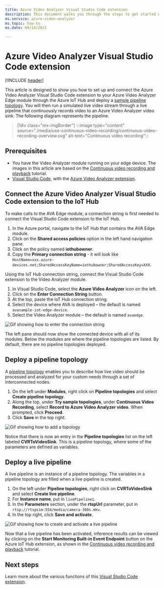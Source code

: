 ```yaml
---
title: Azure Video Analyzer Visual Studio Code extension
description: This document walks you through the steps to get started with the Azure Video Analyzer Visual Studio Code extension.
ms.service: azure-video-analyzer
ms.topic: how-to
ms.date: 09/14/2021

---
```


# Azure Video Analyzer Visual Studio Code extension

[!INCLUDE [header](includes/edge-env.md)]

This article is designed to show you how to set up and connect the Azure Video Analyzer Visual Studio Code extension to your Azure Video Analyzer Edge module through the Azure IoT Hub and deploy a [sample pipeline topology](https://github.com/Azure/video-analyzer/tree/main/pipelines/live/topologies/cvr-video-sink). You will then run a simulated live video stream through a live pipeline that continuously records video to an Azure Video Analyzer video sink. The following diagram represents the pipeline.

> [!div class="mx-imgBorder"]
> :::image type="content" source="./media/use-continuous-video-recording/continuous-video-recording-overview.svg" alt-text="Continuous video recording":::
 
 ## Prerequisites
 
* You have the Video Analyzer module running on your edge device. The images in this article are based on the [Continuous video recording and playback](./use-continuous-video-recording.md) tutorial.    
* [Visual Studio Code](https://code.visualstudio.com/), with the [Azure Video Analyzer extension](https://marketplace.visualstudio.com/items?itemName=ms-azuretools.azure-video-analyzer).

## Connect the Azure Video Analyzer Visual Studio Code extension to the IoT Hub

To make calls to the AVA Edge module, a connection string is first needed to connect the Visual Studio Code extension to the IoT Hub.

1. In the Azure portal, navigate to the IoT Hub that contains the AVA Edge module.
1. Click on the **Shared access policies** option in the left hand navigation pane.
1. Click on the policy named **iothubowner**.
1. Copy the **Primary connection string** - it will look like `HostName=xxx.azure-devices.net;SharedAccessKeyName=iothubowner;SharedAccessKey=XXX`.

Using the IoT Hub connection string, connect the Visual Studio Code extension to the Video Analyzer module. 

1.	In Visual Studio Code, select the **Azure Video Analyzer** icon on the left.
1.	Click on the **Enter Connection String** button.
1.	At the top, paste the IoT Hub connection string.
1.	Select the device where AVA is deployed – the default is named `avasample-iot-edge-device`.
1.	Select the Video Analyzer module – the default is named `avaedge`.

![Gif showing how to enter the connection string](./media/use-vscode-extension/EnterConnectionString.gif)

The left pane should now show the connected device with all of its modules. Below the modules are where the pipeline topologies are listed. By default, there are no pipeline topologies deployed.

## Deploy a pipeline topology 

A [pipeline topology](../pipeline.md) enables you to describe how live video should be processed and analyzed for your custom needs through a set of interconnected nodes. 

1.	On the left under **Modules**, right click on **Pipeline topologies** and select **Create pipeline topology**.
1.	Along the top, under **Try sample topologies**, under **Continuous Video Recording**, select **Record to Azure Video Analyzer video**. When prompted, click **Proceed**.
1.	Click **Save** in the top right.

![Gif showing how to add a topology](./media/use-vscode-extension/AddTopology.gif)

Notice that there is now an entry in the **Pipeline topologies** list on the left labeled **CVRToVideoSink**. This is a pipeline topology, where some of the parameters are defined as variables.

## Deploy a live pipeline

A live pipeline is an instance of a pipeline topology. The variables in a pipeline topology are filled when a live pipeline is created.

1.	On the left under **Pipeline topologies**, right click on **CVRToVideoSink** and select **Create live pipeline**.
1.	For **Instance name**, put in `livePipeline1`.
1.  In the **Parameters** section, under the **rtspUrl** parameter, put in `rtsp://rtspsim:554/media/camera-300s.mkv`.
1.	In the top right, click **Save and activate**.

![Gif showing how to create and activate a live pipeline](./media/use-vscode-extension/CreateAndActivate.gif)

Now that a live pipeline has been activated, inference results can be viewed by clicking on the **Start Monitoring Built-in Event Endpoint** button on the Azure IoT Hub extension, as shown in the [Continuous video recording and playback](./use-continuous-video-recording#prepare-to-monitor-the-modules.md) tutorial.

## Next steps

Learn more about the various functions of this [Visual Studio Code extension](../visual-studio-code-extension.md).
